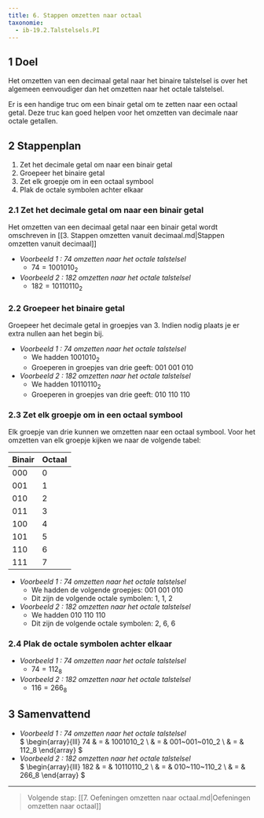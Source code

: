 ```yaml
---
title: 6. Stappen omzetten naar octaal
taxonomie:
  - ib-19.2.Talstelsels.PI
---
```


## 1  Doel

Het omzetten van een decimaal getal naar het binaire talstelsel is
over het algemeen eenvoudiger dan het omzetten naar het octale
talstelsel.

Er is een handige truc om een binair getal om te zetten naar een
octaal getal. Deze truc kan goed helpen voor het omzetten van decimale
naar octale getallen.

## 2 Stappenplan

1. Zet het decimale getal om naar een binair getal
1. Groepeer het binaire getal
1. Zet elk groepje om in een octaal symbool
1. Plak de octale symbolen achter elkaar

### 2.1 Zet het decimale getal om naar een binair getal

Het omzetten van een decimaal getal naar een binair getal wordt
omschreven in [[3. Stappen omzetten vanuit decimaal.md|Stappen
omzetten vanuit decimaal]]

- *Voorbeeld 1 : 74 omzetten naar het octale talstelsel*
  - $74 = 1001010_2$
- *Voorbeeld 2 : 182 omzetten naar het octale talstelsel*
  - $182=10110110_2$

### 2.2 Groepeer het binaire getal

Groepeer het decimale getal in groepjes van 3. Indien nodig plaats je
er extra nullen aan het begin bij.

- *Voorbeeld 1 : 74 omzetten naar het octale talstelsel*
  - We hadden $1001010_2$
  - Groeperen in groepjes van drie geeft: $001~001~010$
- *Voorbeeld 2 : 182 omzetten naar het octale talstelsel*
  - We hadden $10110110_2$
  - Groeperen in groepjes van drie geeft: $010~110~110$

### 2.3 Zet elk groepje om in een octaal symbool

Elk groepje van drie kunnen we omzetten naar een octaal symbool. Voor
het omzetten van elk groepje kijken we naar de volgende tabel:

| Binair | Octaal |
| - | - |
| 000 | 0 |
| 001 | 1 |
| 010 | 2 |
| 011 | 3 |
| 100 | 4 |
| 101 | 5 |
| 110 | 6 |
| 111 | 7 |


- *Voorbeeld 1 : 74 omzetten naar het octale talstelsel*
  - We hadden de volgende groepjes: $001~001~010$
  - Dit zijn de volgende octale symbolen: 1, 1, 2
- *Voorbeeld 2 : 182 omzetten naar het octale talstelsel*
  - We hadden $010~110~110$
  - Dit zijn de volgende octale symbolen: 2, 6, 6

### 2.4 Plak de octale symbolen achter elkaar

- *Voorbeeld 1 : 74 omzetten naar het octale talstelsel*
  - $74=112_8$
- *Voorbeeld 2 : 182 omzetten naar het octale talstelsel*
  - $116 = 266_8$

## 3 Samenvattend

- *Voorbeeld 1 : 74 omzetten naar het octale talstelsel* \
$
\begin{array}{lll}
74 & = & 1001010_2 \\
    & = & 001~001~010_2 \\
    & = & 112_8
\end{array}
$
- *Voorbeeld 2 : 182 omzetten naar het octale talstelsel* \
$
\begin{array}{lll}
182 & = & 10110110_2 \\
    & = & 010~110~110_2 \\
    & = & 266_8
\end{array}
$

---

> Volgende stap: [[7. Oefeningen omzetten naar octaal.md|Oefeningen omzetten naar octaal]]

